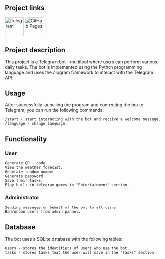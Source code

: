 ## Project links
<a href="https://t.me/MakserMultiBot" target="_blank"> <img src="https://www.vectorlogo.zone/logos/telegram/telegram-tile.svg" alt="Telegram" width="60" height="60"/></a> 
<a href="https://mak5er.github.io/Multi-Bot/" target="_blank"> <img src="https://bischrob.github.io/images/githubpages/githubpages.jpeg" alt="GitHub Pages" width="65" height="60" style="border-radius: 10px;"></a> 
    

## Project description

This project is a Telegram bot - multitool where users can perform various daily tasks. 
The bot is implemented using the Python programming language and uses the Aiogram framework to interact with the Telegram API.

## Usage

After successfully launching the program and connecting the bot to Telegram, you can run the following commands:

    /start - start interacting with the bot and receive a welcome message.
    /language - change language.

## Functionality

### User

    Generate QR - code.
    View the weather forecast.
    Generate random number.
    Generate password.
    Save their tasks.
    Play built-in telegram games in "Entertainment" section.

### Administrator

    Sending messages on behalf of the bot to all users.
    Ban/unban users from admin pannel.

## Database

The bot uses a SQLite database with the following tables:

    users - stores the identifiers of users who use the bot.
    tasks - stores tasks that the user will save in the "Tasks" section.
